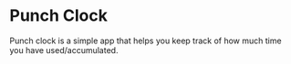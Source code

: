 Punch Clock
============

Punch clock is a simple app that helps you keep track of how much time you have used/accumulated.

